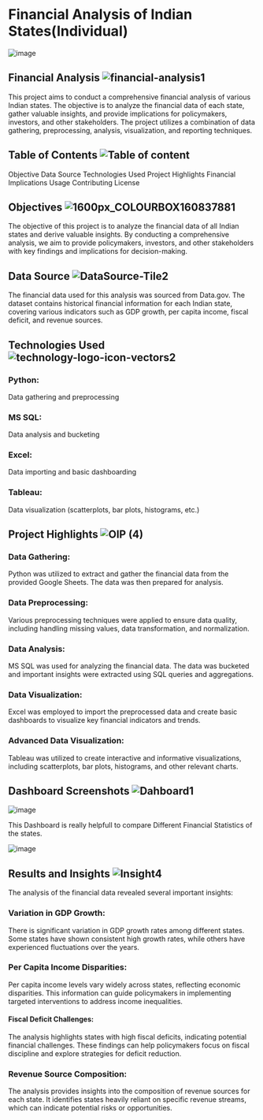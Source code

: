#  ______________________________________________Financial Analysis of Indian States(Individual)______________________________________________                                                                                               
![image](https://github.com/AnniAgra786/Financial-Analysis-of-Different-Indian-States/assets/109506450/5f601db6-6719-418e-afca-d37addf3e1e9)



## __________Financial Analysis__________ ![financial-analysis1](https://github.com/AnniAgra786/Financial-Analysis-of-Different-Indian-States/assets/109506450/12a1d194-f624-47a1-ad75-6020e9be4c55)


This project aims to conduct a comprehensive financial analysis of various Indian states. The objective is to analyze the financial data of each state, gather valuable insights, and provide implications for policymakers, investors, and other stakeholders. The project utilizes a combination of data gathering, preprocessing, analysis, visualization, and reporting techniques.

## __________Table of Contents__________ ![Table of content](https://github.com/AnniAgra786/Financial-Analysis-of-Different-Indian-States/assets/109506450/b42a6eab-9ba3-4410-a013-d0426ba4dac2)


Objective
Data Source
Technologies Used
Project Highlights
Financial Implications
Usage
Contributing
License
## __________Objectives__________ ![1600px_COLOURBOX160837881](https://github.com/AnniAgra786/Financial-Analysis-of-Different-Indian-States/assets/109506450/1e13fab3-0a25-4226-9fd0-7872d88af83d)

The objective of this project is to analyze the financial data of all Indian states and derive valuable insights. By conducting a comprehensive analysis, we aim to provide policymakers, investors, and other stakeholders with key findings and implications for decision-making.

## __________Data Source__________ ![DataSource-Tile2](https://github.com/AnniAgra786/Financial-Analysis-of-Different-Indian-States/assets/109506450/d3ec9991-b5b9-4da8-bbb2-297afafa43af)

The financial data used for this analysis was sourced from Data.gov. The dataset contains historical financial information for each Indian state, covering various indicators such as GDP growth, per capita income, fiscal deficit, and revenue sources.

## __________Technologies Used__________ ![technology-logo-icon-vectors2](https://github.com/AnniAgra786/Financial-Analysis-of-Different-Indian-States/assets/109506450/737b5feb-51a1-49f9-a804-ef3cbf06191b)

### __________Python__________: 
Data gathering and preprocessing
### __________MS SQL__________: 
Data analysis and bucketing
### __________Excel__________: 
Data importing and basic dashboarding
### __________Tableau__________: 
Data visualization (scatterplots, bar plots, histograms, etc.)
## Project Highlights ![OIP (4)](https://github.com/AnniAgra786/Financial-Analysis-of-Different-Indian-States/assets/109506450/82c79dd3-9f61-48f6-a20e-959a8b0ca327)


 

### __________Data Gathering__________: 
Python was utilized to extract and gather the financial data from the provided Google Sheets. The data was then prepared for analysis.

### __________Data Preprocessing__________: 
Various preprocessing techniques were applied to ensure data quality, including handling missing values, data transformation, and normalization.

### __________Data Analysis__________: 
MS SQL was used for analyzing the financial data. The data was bucketed and important insights were extracted using SQL queries and aggregations.

### __________Data Visualization__________: 
Excel was employed to import the preprocessed data and create basic dashboards to visualize key financial indicators and trends.

### __________Advanced Data Visualization__________: 
Tableau was utilized to create interactive and informative visualizations, including scatterplots, bar plots, histograms, and other relevant charts.

## __________Dashboard Screenshots__________ ![Dahboard1](https://github.com/AnniAgra786/Financial-Analysis-of-Different-Indian-States/assets/109506450/7d77335c-4e02-4dc1-8a5f-2f5392091a02)

![image](https://github.com/AnniAgra786/Financial-Analysis-of-Different-Indian-States/assets/109506450/a5fdffbc-6064-421f-a04c-c4c104eb3544)

This Dashboard is really helpfull to compare Different Financial Statistics of the states.

![image](https://github.com/AnniAgra786/Financial-Analysis-of-Different-Indian-States/assets/109506450/2c17a44c-ad46-4774-99cd-5fa5726c235a)




## __________Results and Insights__________  ![Insight4](https://github.com/AnniAgra786/Financial-Analysis-of-Different-Indian-States/assets/109506450/9ce6e0af-36b5-49cf-acb7-c49b6f1e839d)



The analysis of the financial data revealed several important insights:

### __________Variation in GDP Growth__________: 
There is significant variation in GDP growth rates among different states. Some states have shown consistent high growth rates, while others have experienced fluctuations over the years.

### __________Per Capita Income Disparities__________: 
Per capita income levels vary widely across states, reflecting economic disparities. This information can guide policymakers in implementing targeted interventions to address income inequalities.

#### __________Fiscal Deficit Challenges__________: 
The analysis highlights states with high fiscal deficits, indicating potential financial challenges. These findings can help policymakers focus on fiscal discipline and explore strategies for deficit reduction.

### __________Revenue Source Composition__________: 
The analysis provides insights into the composition of revenue sources for each state. It identifies states heavily reliant on specific revenue streams, which can indicate potential risks or opportunities.

